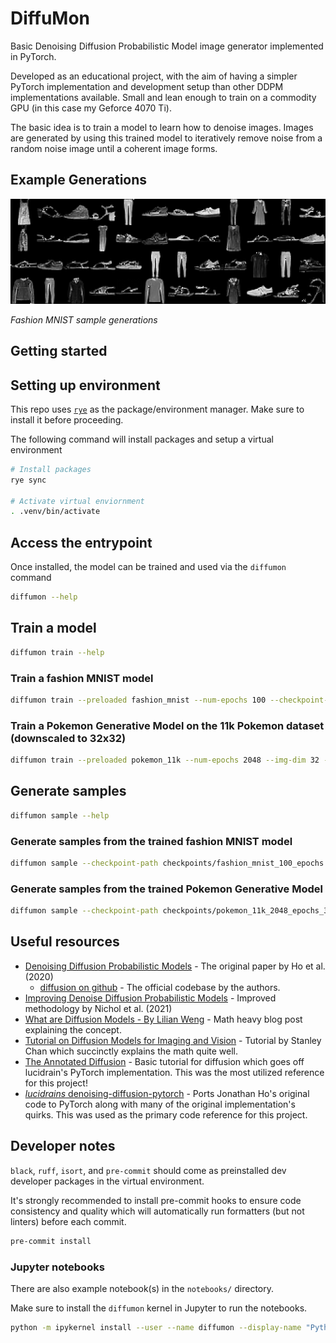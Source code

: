 # DiffuMon

Basic Denoising Diffusion Probabilistic Model image generator implemented in PyTorch.

Developed as an educational project, with the aim of having a simpler PyTorch implementation and development setup than other DDPM implementations available. Small and lean enough to train on a commodity GPU (in this case my Geforce 4070 Ti).

The basic idea is to train a model to learn how to denoise images. Images are generated by using this trained model to iteratively remove noise from a random noise image until a coherent image forms.

## Example Generations

![Fashion MNIST](static/example_fashion_mnist.png)

*Fashion MNIST sample generations*


## Getting started

## Setting up environment

This repo uses [`rye`](https://rye.astral.sh/guide/installation/) as the package/environment manager. Make sure to install it before proceeding.

The following command will install packages and setup a virtual environment

```bash
# Install packages
rye sync

# Activate virtual enviornment
. .venv/bin/activate
```


## Access the entrypoint

Once installed, the model can be trained and used via the `diffumon` command

```bash
diffumon --help
```

## Train a model

```bash
diffumon train --help
```

### Train a fashion MNIST model

```bash
diffumon train --preloaded fashion_mnist --num-epochs 100 --checkpoint-path checkpoints/fashion_mnist_100_epochs.pth
```

### Train a Pokemon Generative Model on the 11k Pokemon dataset (downscaled to 32x32)

```bash
diffumon train --preloaded pokemon_11k --num-epochs 2048 --img-dim 32 --checkpoint-path checkpoints/pokemon_11k_2048_epochs_32dim.pth
```

## Generate samples

```bash
diffumon sample --help
```

### Generate samples from the trained fashion MNIST model

```bash
diffumon sample --checkpoint-path checkpoints/fashion_mnist_100_epochs.pth --num-samples 32 --num-channels 1 --img-dim 28 --output-dir samples/fashion_mnist_100_epochs
```

### Generate samples from the trained Pokemon Generative Model

```bash
diffumon sample --checkpoint-path checkpoints/pokemon_11k_2048_epochs_32dim.pth --num-samples 32 --num-channels 3 --img-dim 32 --output-dir samples/pokemon_11k_2048_epochs_32dim
```

## Useful resources

* [Denoising Diffusion Probabilistic Models](https://arxiv.org/abs/2006.11239) - The original paper by Ho et al. (2020)
  * [diffusion on github](https://github.com/hojonathanho/diffusion) - The official codebase by the authors.
* [Improving Denoise Diffusion Probabilistic Models](https://arxiv.org/abs/2102.09672) - Improved methodology by Nichol et al. (2021)
* [What are Diffusion Models - By Lilian Weng](https://lilianweng.github.io/posts/2021-07-11-diffusion-models/) - Math heavy blog post explaining the concept.
* [Tutorial on Diffusion Models for Imaging and Vision](https://arxiv.org/pdf/2403.18103) - Tutorial by Stanley Chan which succinctly explains the math quite well.
* [The Annotated Diffusion](https://huggingface.co/blog/annotated-diffusion) - Basic tutorial for diffusion which goes off lucidrain's PyTorch implementation. This was the most utilized reference for this project!
* [*lucidrains* denoising-diffusion-pytorch](https://github.com/lucidrains/denoising-diffusion-pytorch/tree/main) - Ports Jonathan Ho's original code to PyTorch along with many of the original implementation's quirks. This was used as the primary code reference for this project.

## Developer notes

`black`, `ruff`, `isort`, and `pre-commit` should come as preinstalled dev developer packages in the virtual environment.

It's strongly recommended to install pre-commit hooks to ensure code consistency and quality which will automatically run formatters (but not linters) before each commit.

```bash
pre-commit install
```

### Jupyter notebooks

There are also example notebook(s) in the `notebooks/` directory.

Make sure to install the `diffumon` kernel in Jupyter to run the notebooks.

```bash
python -m ipykernel install --user --name diffumon --display-name "Python Diffumon"
```